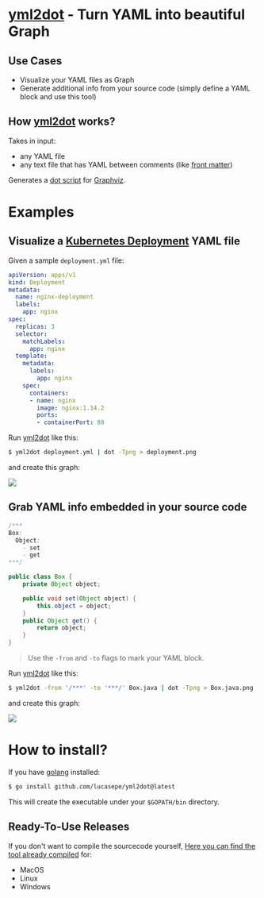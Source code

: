 # [yml2dot](https://github.com/lucasepe/yml2dot/releases/latest) - Turn YAML into beautiful Graph

## Use Cases

- Visualize your YAML files as Graph
- Generate additional info from your source code (simply define a YAML block and use this tool)

## How [yml2dot](https://github.com/lucasepe/yml2dot/releases/latest) works?

Takes in input:

- any YAML file
- any text file that has YAML between comments (like [front matter](https://jekyllrb.com/docs/front-matter/))

Generates a [dot script](https://en.wikipedia.org/wiki/DOT_(graph_description_language)) for [Graphviz](https://graphviz.gitlab.io/download/).

# Examples

## Visualize a [Kubernetes Deployment](https://kubernetes.io/docs/concepts/workloads/controllers/deployment/) YAML file

Given a sample `deployment.yml` file:

```yaml
apiVersion: apps/v1
kind: Deployment
metadata:
  name: nginx-deployment
  labels:
    app: nginx
spec:
  replicas: 3
  selector:
    matchLabels:
      app: nginx
  template:
    metadata:
      labels:
        app: nginx
    spec:
      containers:
      - name: nginx
        image: nginx:1.14.2
        ports:
        - containerPort: 80
```

Run [yml2dot](https://github.com/lucasepe/yml2dot/releases/latest) like this:

```bash
$ yml2dot deployment.yml | dot -Tpng > deployment.png
```

and create this graph:

![](./_examples/deployment.png)

## Grab YAML info embedded in your source code

```java
/*** 
Box:
  Object:
    - set
    - get
***/

public class Box {
    private Object object;

    public void set(Object object) {
        this.object = object;
    }
    public Object get() {
        return object;
    }
}
```

> Use the `-from` and `-to` flags to mark your YAML block.

Run [yml2dot](https://github.com/lucasepe/yml2dot/releases/latest) like this:

```bash
$ yml2dot -from '/***' -to '***/' Box.java | dot -Tpng > Box.java.png
```

and create this graph:

![](./_examples/Box.java.png)


# How to install?

If you have [golang](https://golang.org/dl/) installed:

```sh
$ go install github.com/lucasepe/yml2dot@latest
```

This will create the executable under your `$GOPATH/bin` directory.

## Ready-To-Use Releases 

If you don't want to compile the sourcecode yourself, [Here you can find the tool already compiled](https://github.com/lucasepe/yml2dot/releases/latest) for:

- MacOS
- Linux
- Windows

